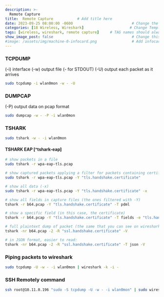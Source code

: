 ```yaml
---
description: >-
  Remote Capture
title:  Remote Capture           # Add title here
date: 2023-09-25 08:00:00 -0600                           # Change the date to match completion date
categories: [18 Wireless, Wireshark]                     # Change Templates to Writeup
tags: [wireless, wireshark, remote capture]     # TAG names should always be lowercase; replace template with writeup, and add relevant tags
show_image_post: false                                    # Change this to true
#image: /assets/img/machine-0-infocard.png                # Add infocard image here for post preview image
---
```


### TCPDUMP 
(-i) interface 
(-w) output file (- for STDOUT)
(-U) output each packet as it arrives
```bash
sudo tcpdump -i wlan0mon -w - -U
```

### DUMPCAP
(-P) output data on pcap format
```bash
sudo dumpcap -w - -P -i wlan0mon
```

### TSHARK
```bash
sudo tshark -w - -i wlan0mon
```

#### TSHARK EAP [^tshark-eap]
```bash
# show packets in a file
sudo tshark -r wpa-eap-tls.pcap 

# show captured packets applying a filter for packets containing certificates exchanged during handshaek
sudo tshark -r wpa-eap-tls.pcap -Y "tls.handshake.certificate" 

# show all data (-x)
sudo tshark -r wpa-eap-tls.pcap -Y "tls.handshake.certificate" -x

# show all fields in capture files (the ones filtered with -Y)
tshark -r b64.pcap -Y "tls.handshake.certificate" -T pdml

# show a specific field (in this case, the certificate)
tshark -r b64.pcap -Y "tls.handshake.certificate" -T fields -e "tls.handshake.certificate" 

# full plaintext dump of packet (the same that you can see on wireshark)
tshark -nr b64.pcap -2 -R "ssl.handshake.certificate" -V

# in JSON format, easier to read:
tshark -nr b64.pcap -2 -R "ssl.handshake.certificate" -T json -V
```

### Piping packets to wireshark
```bash
sudo tcpdump -U -w - -i wlan0mon | wireshark -k -i -
```

### SSH Remotely command
```bash
ssh root@10.11.0.196 "sudo -S tcpdump -U -w - -i wlan0mon" | sudo wireshark -k -i -
```